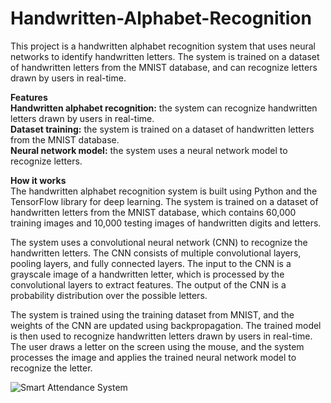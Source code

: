 # Handwritten-Alphabet-Recognition

This project is a handwritten alphabet recognition system that uses neural networks to identify handwritten letters. The system is trained on a dataset of handwritten letters from the MNIST database, and can recognize letters drawn by users in real-time.

**Features**  
**Handwritten alphabet recognition:** the system can recognize handwritten letters drawn by users in real-time.  
**Dataset training:** the system is trained on a dataset of handwritten letters from the MNIST database.  
**Neural network model:** the system uses a neural network model to recognize letters.  

**How it works**  
The handwritten alphabet recognition system is built using Python and the TensorFlow library for deep learning. The system is trained on a dataset of handwritten letters from the MNIST database, which contains 60,000 training images and 10,000 testing images of handwritten digits and letters.

The system uses a convolutional neural network (CNN) to recognize the handwritten letters. The CNN consists of multiple convolutional layers, pooling layers, and fully connected layers. The input to the CNN is a grayscale image of a handwritten letter, which is processed by the convolutional layers to extract features. The output of the CNN is a probability distribution over the possible letters.

The system is trained using the training dataset from MNIST, and the weights of the CNN are updated using backpropagation. The trained model is then used to recognize handwritten letters drawn by users in real-time. The user draws a letter on the screen using the mouse, and the system processes the image and applies the trained neural network model to recognize the letter.


![Smart Attendance System](prototype.jpg)
